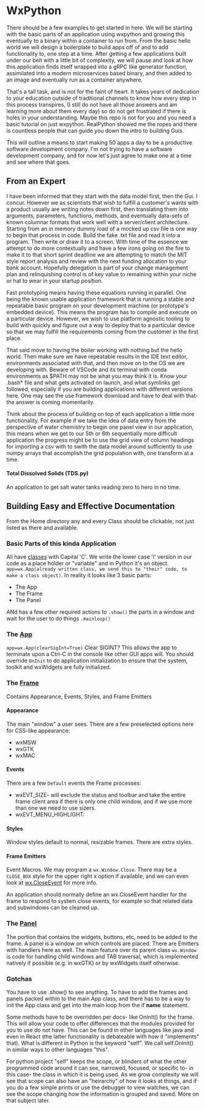 # WxPython
There should be a few examples to get started in here. We will be starting with the basic parts of an application using wxpython and growing this eventually to a binary within a container to run from. From the basic hello world we will design a boilerplate to build apps off of and to add functionality to, one step at a time. After getting a few applications built under our belt with a little bit of complexity, we will pause and look at how this application finds itself wrapped into a gRPC like generator function, assimilated into a modern microservices based binary, and then added to an image and eventually run as a container anywhere. 

That's a tall task, and is not for the faint of heart. It takes years of dedication to your education outside of traditional channels to know how every step in this process transpires, (I still do not have all those answers and am learning more about them every day) so do not get frustrated if there is holes in your understanding. Maybe this repo is not for you and you need a basic tutorial on just wxpython. RealPython showed me the ropes and there is countless people that can guide you down the intro to building Guis.   

This will outline a means to start making 50 apps a day to be a productive software development company. I'm not trying to have a software development company, and for now let's just agree to make one at a time and see where that goes.

## From an Expert

I have been informed that they start with the data model first, then the Gui. I concur. However we as scientists that wish to fulfill a customer's wants with a product usually are writing notes down first, then translating them into arguments, parameters, functions, methods, and eventually data-sets of known columnar formats that work well with a server/client architecture. Starting from an in memory dummy load of a mocked up csv file is one way to begin that process in code. Build the fake .txt file and read it into a program. Then write or draw it to a screen. With time of the essence we attempt to do more contextually and have a few irons going on the fire to make it to that short sprint deadline we are attempting to match the MIT style report analysis and review with the next funding allocation to your bank account. Hopefully delegation is part of your change management plan and relinquishing control is of key value to remaining within your niche or hat to wear in your startup position.

Fast prototyping means having these equations running in parallel. One being the known usable application framework that is running a stable and repeatable basic program on your development machine (or prototype's embedded device). This means the program has to compile and execute on a particular device. However, we wish to use platform agnostic tooling to build with quickly and figure out a way to deploy that to a particular device so that we may fulfill the requirements coming from the customer in the first place.

That said move to having the boiler working with nothing but the hello world. Then make sure we have repeatable results in the IDE text editor, environments associated with that, and then move on to the OS we are developing with. Beware of VSCode and its terminal with conda environments as $PATH may not be what you may think it is. Know your .bash* file and what gets activated on launch, and what symlinks get followed, especially if you are building applications with different versions here. One may see the use framework download and have to deal with that- the answer is coming momentarily.

Think about the process of building on top of each application a little more functionality. For example if we take the idea of data entry from the perspective of water chemistry to begin one panel view in our application, this means when we get to our 5th or 6th sequentially more difficult application the progress might be to use the grid view of column headings for importing a csv with to swith the data model around sufficiently to use numpy arrays that accomplish the grid population with, one transform at a time.

#### Total Dissolved Solids (TDS.py)
An application to get salt water tanks reading zero to hero in no time.

## Building Easy and Effective Documentation
From the Home directory any and every Class should be clickable, not just listed as there and available. 

### Basic Parts of this kinda Application
All have [classes](https://wxpython.org/Phoenix/docs/html/wx.1moduleindex.html) with Capital 'C'. We write the lower case 'l' version in our code as a place holder or "variable" and in Python it's an object. `app=wx.App(already written class, we send this to "their" code, to make a class object)`. In reality it looks like 3 basic parts:

* The App
* The Frame
* The Panel

ANd has a few other required actions to `.show()` the parts in a window and wait for the user to do things `.mainloop()`

### The [App](https://wxpython.org/Phoenix/docs/html/wx.App.html#wx-app)
`app=wx.App(clearSigInt=True)` Clear SIGINT? This allows the app to terminate upon a Ctrl-C in the console like other GUI apps will.  You should override `OnInit` to do application initialization to ensure that the system, toolkit and wxWidgets are fully initialized.

### The [Frame](https://wxpython.org/Phoenix/docs/html/wx.Frame.html#wx.Frame)
Contains Appearance, Events, Styles, and Frame Emitters

#### Appearance
The main "window" a user sees. There are a few preselected options here for CSS-like appearance:

* wxMSW
* wxGTK
* wxMAC

#### Events
There are a few `Default` events the Frame processes:

* wxEVT_SIZE- will exclude the status and toolbar and take the entire frame client area if there is only one child window, and if we use more than one we need to use sizers.
* wxEVT_MENU_HIGHLIGHT:

#### Styles
Window styles default to normal, resizable frames. There are extra styles.

#### Frame Emitters
Event Macros. We may program a `wx.Window.Close`. There may be a `CLOSE_BOX` style for the upper right x option if available, and we can even look at [wx.CloseEvent](https://wxpython.org/Phoenix/docs/html/wx.CloseEvent.html#wx-closeevent) for more info.

An application should normally define an wx.CloseEvent handler for the frame to respond to system close events, for example so that related data and subwindows can be cleaned up.

### The [Panel](https://wxpython.org/Phoenix/docs/html/wx.Panel.html?highlight=panel)
The portion that contains the widgets, buttons, etc, need to be added to the frame. A panel is a window on which controls are placed. There are Emitters with handlers here as well. The main feature over its parent class `wx.Window` is code for handling child windows and TAB traversal, which is implemented natively if possible (e.g. in wxGTK) or by wxWidgets itself otherwise.

### Gotchas

You have to use .show() to see anything. To have to add the frames and panels packed within to the main App class, and there has to be a way to init the App class and get into the main loop from the if __name__ statement.

Some methods have to be overridden per docs- like OnInit() for the frame. This will allow your code to offer differences that the modules provided for you to use do not have. This can be found in other languages like java and even in React (the latter functionality is debateable with how it "implements"
that). What is different in Python is the keyword "self". We call self.OnInit() in similar ways to other languages "this". 

For python project "self" keeps the scope, or blinders of what the other programmed code around it can see, narrowed, focused, or specific to- in this case- the class in which it is being used. As we grow complexity we will see that scope can also have an "heirarchy" of how it looks at things, and if you do a few simple prints or use the debugger to view watches, we can see the scope changing how the information is grouped and saved. More on that subject later.  